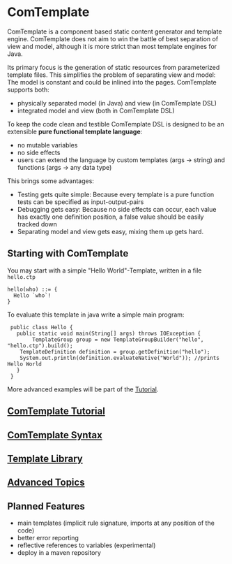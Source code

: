 # ComTemplate

ComTemplate is a component based static content generator and template engine. ComTemplate does not aim to win the battle of best separation of view and model, although it is more strict than most template engines for Java.

Its primary focus is the generation of static resources from parameterized template files. This simplifies the problem of separating view and model: The model is constant and could be inlined into the pages. ComTemplate supports both:
- physically separated model (in Java) and view (in ComTemplate DSL)
- integrated model and view (both in ComTemplate DSL)

To keep the code clean and testible ComTemplate DSL is designed to be an extensible **pure functional template language**: 
- no mutable variables
- no side effects
- users can extend the language by custom templates (args -> string) and functions (args -> any data type) 

This brings some advantages: 
- Testing gets quite simple: Because every template is a pure function tests can be specified as input-output-pairs
- Debugging gets easy: Because no side effects can occur, each value has exactly one definition position, a false value should be easily tracked down
- Separating model and view gets easy, mixing them up gets hard.

## Starting with ComTemplate

You may start with a simple "Hello World"-Template, written in a file `hello.ctp`

    hello(who) ::= {
      Hello `who`!
    }

To evaluate this template in java write a simple main program:

     public class Hello {
       public static void main(String[] args) throws IOException {
	    	TemplateGroup group = new TemplateGroupBuilder("hello", "hello.ctp").build();
       	TemplateDefinition definition = group.getDefinition("hello");
       	System.out.println(definition.evaluateNative("World")); //prints Hello World
       }
     }

More advanced examples will be part of the [Tutorial](doc/Tutorial.md).

## [ComTemplate Tutorial](doc/Tutorial.md)

## [ComTemplate Syntax](doc/TemplateFileSyntax.md)

## [Template Library](doc/TemplateLibrary.md)

## [Advanced Topics](doc/AdvancedTopics.md)

## Planned Features

 - main templates (implicit rule signature, imports at any position of the code)
 - better error reporting
 - reflective references to variables (experimental)
 - deploy in a maven repository 

